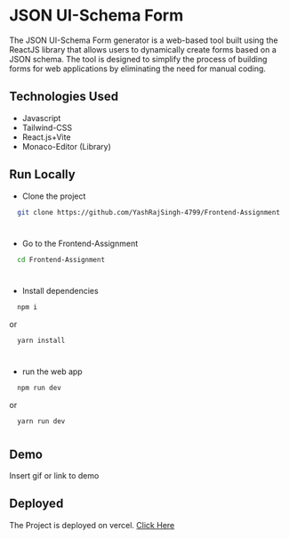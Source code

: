 
# JSON UI-Schema Form


The JSON UI-Schema Form generator is a web-based tool built using the ReactJS library that allows users to dynamically create forms based on a JSON schema. The tool is designed to simplify the process of building forms for web applications by eliminating the need for manual coding.
## Technologies Used

- Javascript
- Tailwind-CSS
- React.js+Vite
- Monaco-Editor (Library)
## Run Locally

- Clone the project

```bash
  git clone https://github.com/YashRajSingh-4799/Frontend-Assignment
```
#
- Go to the Frontend-Assignment

```bash
  cd Frontend-Assignment
```
#
- Install dependencies

```bash
  npm i 
```
or
```bash
  yarn install 
```
#
- run the web app

```bash
  npm run dev
```
or
```bash
  yarn run dev
```
#
## Demo

Insert gif or link to demo


## Deployed

The Project is deployed on vercel. [Click Here](https:/frontend-assignment-6g2wdb76a-yashrajsingh-4799.vercel.app/)
